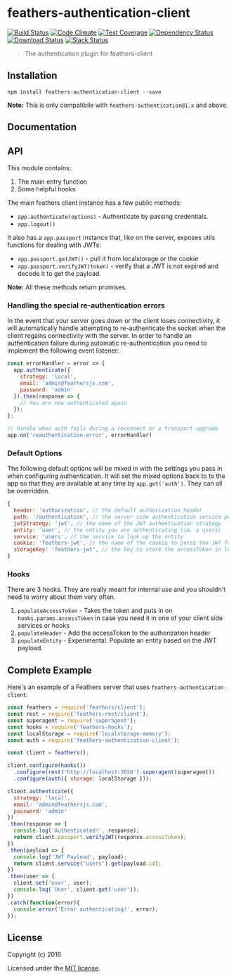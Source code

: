 # feathers-authentication-client

[![Build Status](https://travis-ci.org/feathersjs/feathers-authentication-client.png?branch=master)](https://travis-ci.org/feathersjs/feathers-authentication-client)
[![Code Climate](https://codeclimate.com/github/feathersjs/feathers-authentication-client/badges/gpa.svg)](https://codeclimate.com/github/feathersjs/feathers-authentication-client)
[![Test Coverage](https://codeclimate.com/github/feathersjs/feathers-authentication-client/badges/coverage.svg)](https://codeclimate.com/github/feathersjs/feathers-authentication-client/coverage)
[![Dependency Status](https://img.shields.io/david/feathersjs/feathers-authentication-client.svg?style=flat-square)](https://david-dm.org/feathersjs/feathers-authentication-client)
[![Download Status](https://img.shields.io/npm/dm/feathers-authentication-client.svg?style=flat-square)](https://www.npmjs.com/package/feathers-authentication-client)
[![Slack Status](http://slack.feathersjs.com/badge.svg)](http://slack.feathersjs.com)

> The authentication plugin for feathers-client

## Installation

```
npm install feathers-authentication-client --save
```

**Note:** This is only compatibile with `feathers-authentication@1.x` and above.

## Documentation

<!-- Please refer to the [feathers-authentication-client documentation](http://docs.feathersjs.com/) for more details. -->

## API

This module contains:

1. The main entry function
2. Some helpful hooks

The main feathers client instance has a few public methods:

- `app.authenticate(options)` - Authenticate by passing credentials.
- `app.logout()`

It also has a `app.passport` instance that, like on the server, exposes utils functions for dealing with JWTs:

- `app.passport.getJWT()` - pull it from localstorage or the cookie
- `app.passport.verifyJWT(token)` - verify that a JWT is not expired and decode it to get the payload.

**Note:** All these methods return promises.

### Handling the special re-authentication errors

In the event that your server goes down or the client loses connectivity, it will automatically handle attempting to re-authenticate the socket when the client regains connectivity with the server. In order to handle an authentication failure during automatic re-authentication you need to implement the following event listener:

```js
const errorHandler = error => {
  app.authenticate({
    strategy: 'local',
    email: 'admin@feathersjs.com',
    password: 'admin'
  }).then(response => {
    // You are now authenticated again
  });
};

// Handle when auth fails during a reconnect or a transport upgrade
app.on('reauthentication-error', errorHandler)
```


### Default Options

The following default options will be mixed in with the settings you pass in when configuring authentication. It will set the mixed options back to to the app so that they are available at any time by `app.get('auth')`. They can all be overridden.

```js
{
  header: 'authorization', // the default authorization header
  path: '/authentication', // the server side authentication service path
  jwtStrategy: 'jwt', // the name of the JWT authentication strategy 
  entity: 'user', // the entity you are authenticating (ie. a users)
  service: 'users', // the service to look up the entity
  cookie: 'feathers-jwt', // the name of the cookie to parse the JWT from when cookies are enabled server side
  storageKey: 'feathers-jwt', // the key to store the accessToken in localstorage or AsyncStorage on React Native
}
```

### Hooks

There are 3 hooks. They are really meant for internal use and you shouldn't need to worry about them very often.

1. `populateAccessToken` - Takes the token and puts in on `hooks.params.accessToken` in case you need it in one of your client side services or hooks
2. `populateHeader` - Add the accessToken to the authorization header
3. `populateEntity` - Experimental. Populate an entity based on the JWT payload.

## Complete Example

Here's an example of a Feathers server that uses `feathers-authentication-client`. 

```js
const feathers = require('feathers/client');
const rest = require('feathers-rest/client');
const superagent = require('superagent');
const hooks = require('feathers-hooks');
const localStorage = require('localstorage-memory');
const auth = require('feathers-authentication-client');

const client = feathers();

client.configure(hooks())
  .configure(rest('http://localhost:3030').superagent(superagent))
  .configure(auth({ storage: localStorage }));

client.authenticate({
  strategy: 'local',
  email: 'admin@feathersjs.com',
  password: 'admin'
})
.then(response => {
  console.log('Authenticated!', response);
  return client.passport.verifyJWT(response.accessToken);
})
.then(payload => {
  console.log('JWT Payload', payload);
  return client.service('users').get(payload.id);
})
.then(user => {
  client.set('user', user);
  console.log('User', client.get('user'));
})
.catch(function(error){
  console.error('Error authenticating!', error);
});
```

## License

Copyright (c) 2016

Licensed under the [MIT license](LICENSE).
